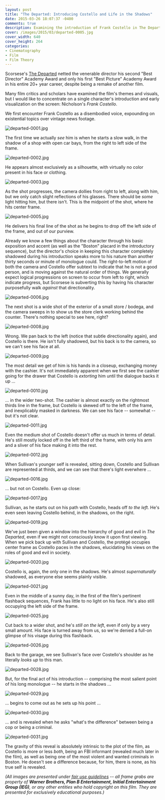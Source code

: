 ```yaml
---
layout: post
title: "The Departed: Introducing Costello and Life in the Shadows"
date: 2015-03-26 18:07:37 -0400
comments: true
description: Examining the introduction of Frank Costello in The Departed
cover: /images/2015/03/departed-0005.jpg
cover_width: 640
cover_height: 264
categories: 
- Cinematography
- Film
- Film Theory
---
```


Scorsese's [The Departed](http://www.imdb.com/title/tt0407887/) netted the venerable director his second "Best Director" Academy Award and only his first "Best Picture" Academy Award in his entire 20+ year career, despite being a remake of another film.

Many film critics and scholars have examined the film's themes and visuals, but I would like to concentrate on a single character's introduction and early visualization on the screen: Nicholson's *Frank Costello*.

<!-- more -->

We first encounter Frank Costello as a disembodied voice, expounding on existential topics over vintage news footage.

![departed-0001.jpg](/images/2015/03/departed-0001.jpg)  

The first time we actually *see* him is when he starts a slow walk, in the shadow of a shop with open car bays, from the right to left side of the frame. 

![departed-0002.jpg](/images/2015/03/departed-0002.jpg)  

He appears almost exclusively as a silhouette, with virtually no color present in his face or clothing.

![departed-0003.jpg](/images/2015/03/departed-0003.jpg)  

As the shot progresses, the camera dollies from right to left, along with him, but we only catch slight reflections of his glasses. There should be *some* light hitting him, but there isn't. This is the midpoint of the shot, where he hits center frame.

![departed-0005.jpg](/images/2015/03/departed-0005.jpg)  

He delivers his final line of the shot as he begins to drop off the left side of the frame, and out of our purview.

Already we know a few things about the character through his basic exposition and accent (as well as the "Boston" placard in the introductory sequence), but the director's choice in keeping this character completely shadowed during his introduction speaks more to his nature than another thirty seconds or minute of monologue could. The right-to-left motion of both the camera and Costello offer  subtext to indicate that he is not a good person, and is moving against the natural order of things. We generally expect logical progressions on screen to occur from left to right, which indicate progress, but Scorsese is subverting this by having his character purposefully walk *against* that directionality.

![departed-0006.jpg](/images/2015/03/departed-0006.jpg)  

The next shot is a wide shot of the exterior of a small store / bodega, and the camera sweeps in to show us the store clerk working behind the counter. There's nothing special to see here, right?

![departed-0008.jpg](/images/2015/03/departed-0008.jpg)  

Wrong. We pan back to the left (notice that subtle directionality again), and Costello is there. He isn't fully shadowed, but his back is to the camera, so we can't see his face at all.

![departed-0009.jpg](/images/2015/03/departed-0009.jpg)  

The most detail we get of him is his hands in a closeup, exchanging money with the cashier. It's not immediately apparent when we first see the cashier going for the drawer that Costello is *extorting* him until the dialogue backs it up ...

![departed-0010.jpg](/images/2015/03/departed-0010.jpg)  

... in the wider two-shot. The cashier is almost exactly on the rightmost thirds line in the frame, but Costello is skewed off to the left of the frame, and inexplicably masked in darkness. We can see his face -- somewhat -- but it's not clear.

![departed-0011.jpg](/images/2015/03/departed-0011.jpg)  

Even the medium shot of Costello doesn't offer us much in terms of detail. He's still mostly locked off in the left third of the frame, with only his arm and a sliver of his face making it into the rest.

![departed-0012.jpg](/images/2015/03/departed-0012.jpg)  

When Sullivan's younger self is revealed, sitting down, Costello and Sullivan are represented at thirds, and we can see that there's light everwhere ...

![departed-0016.jpg](/images/2015/03/departed-0016.jpg)  

... but not on Costello. Even up close:

![departed-0017.jpg](/images/2015/03/departed-0017.jpg)  

Sullivan, as he starts out on his path with Costello, heads off *to the left*. He's even seen leaving Costello behind, in the shadows, on the right.

![departed-0019.jpg](/images/2015/03/departed-0019.jpg)  

We've just been given a window into the hierarchy of good and evil in *The Departed*, even if we might not consciously know it upon first viewing. When we pick back up with Sullivan and Costello, the protégé occupies center frame as Costello paces in the shadows, elucidating his views on the roles of good and evil in society.

![departed-0020.jpg](/images/2015/03/departed-0020.jpg)  

Costello is, again, the only one in the shadows. He's almost *supernaturally* shadowed, as everyone else seems plainly visible.

![departed-0021.jpg](/images/2015/03/departed-0021.jpg)  

Even in the middle of a sunny day, in the first of the film's pertinent flashback sequences, Frank has little to no light on his face. He's also still occupying the left side of the frame.

![departed-0025.jpg](/images/2015/03/departed-0025.jpg)  

Cut back to a wider shot, and he's *still on the left*, even if only by a very small amount. His face is turned away from us, so we're denied a full-on glimpse of his visage during this flashback.

![departed-0026.jpg](/images/2015/03/departed-0026.jpg)  

Back to the garage, we see Sullivan's face over Costello's shoulder as he literally *looks up* to this man.

![departed-0028.jpg](/images/2015/03/departed-0028.jpg)  

But, for the final act of his introduction -- comprising the most salient point of his long monologue -- he starts in the shadows ...

![departed-0029.jpg](/images/2015/03/departed-0029.jpg)  

... begins to come out as he sets up his point ...

![departed-0030.jpg](/images/2015/03/departed-0030.jpg)  

... and is revealed when he asks "what's the difference" between being a cop or being a criminal.

![departed-0031.jpg](/images/2015/03/departed-0031.jpg)  

The gravity of this reveal is absolutely intrinsic to the plot of the film, as Costello is more or less *both*, being an FBI informant (revealed much later in the film), as well as being one of the most violent and wanted criminals in Boston. He doesn't see a difference because, for him, there is none, as his true self is revealed.

*(All images are presented under [fair use guidelines](http://libguides.mit.edu/usingimages) -- all frame grabs are property of **Warner Brothers, Plan B Entertainment, Initial Entertainment Group (IEG)**, or any other entities who hold copyright on this film. They are presented for exclusively educational purposes.)*
